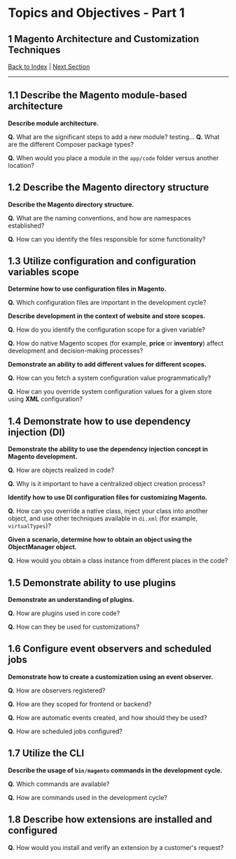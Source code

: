 # Topics and Objectives - Part 1

## **1** Magento Architecture and Customization Techniques

[Back to Index](./) | [Next Section](./2.md)

------


## **1.1** Describe the Magento module-based architecture

**Describe module architecture.**

**Q.** What are the significant steps to add a new module? 
testing...
**Q.** What are the different Composer package types? 

**Q.** When would you place a module in the `app/code` folder versus another location?


## **1.2** Describe the Magento directory structure

**Describe the Magento directory structure.**

**Q.** What are the naming conventions, and how are namespaces established? 

**Q.** How can you identify the files responsible for some functionality?


## **1.3** Utilize configuration and configuration variables scope

**Determine how to use configuration files in Magento.**

**Q.** Which configuration files are important in the development cycle?

**Describe development in the context of website and store scopes.**

**Q.** How do you identify the configuration scope for a given variable? 

**Q.** How do native Magento scopes (for example, **price** or **inventory**) affect development and decision-making processes?

**Demonstrate an ability to add different values for different scopes.**

**Q.** How can you fetch a system configuration value programmatically? 

**Q.** How can you override system configuration values for a given store using **XML** configuration?


## **1.4** Demonstrate how to use dependency injection (DI)

**Demonstrate the ability to use the dependency injection concept in Magento development.**

**Q.** How are objects realized in code? 

**Q.** Why is it important to have a centralized object creation process?

**Identify how to use DI configuration files for customizing Magento.**

**Q.** How can you override a native class, inject your class into another object, and use other techniques available in `di.xml` (for example, `virtualTypes`)?

**Given a scenario, determine how to obtain an object using the ObjectManager object.**

**Q.** How would you obtain a class instance from different places in the code?


## **1.5** Demonstrate ability to use plugins

**Demonstrate an understanding of plugins.**

**Q.** How are plugins used in core code? 

**Q.** How can they be used for customizations?


## **1.6** Configure event observers and scheduled jobs

**Demonstrate how to create a customization using an event observer.**

**Q.** How are observers registered? 

**Q.** How are they scoped for frontend or backend? 

**Q.** How are automatic events created, and how should they be used? 

**Q.** How are scheduled jobs configured?


## **1.7** Utilize the CLI

**Describe the usage of `bin/magento` commands in the development cycle.** 

**Q.** Which commands are available? 

**Q.** How are commands used in the development cycle?


## **1.8** Describe how extensions are installed and configured

**Q.** How would you install and verify an extension by a customer's request?
